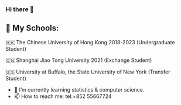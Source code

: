 ### Hi there 👋

## 🏫 My Schools:

🇭🇰 The Chinese University of Hong Kong 2018-2023 (Undergraduate Student)

🇨🇳 Shanghai Jiao Tong University 2021 (Exchange Student)

🇺🇸 University at Buffalo, the State University of New York (Transfer Student)

- 🌱 I’m currently learning statistics & computer science.
- 📫 How to reach me: tel:+852 55667724
